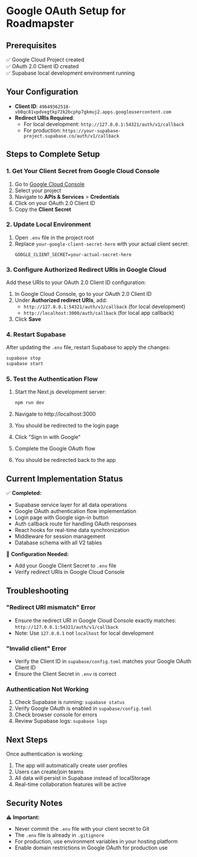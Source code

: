 # Google OAuth Setup for Roadmapster

## Prerequisites
✅ Google Cloud Project created  
✅ OAuth 2.0 Client ID created  
✅ Supabase local development environment running

## Your Configuration
- **Client ID**: `49649362518-vb0qc81vpdvegtkp72k2bcphp7gkmuj2.apps.googleusercontent.com`
- **Redirect URIs Required**:
  - For local development: `http://127.0.0.1:54321/auth/v1/callback`
  - For production: `https://your-supabase-project.supabase.co/auth/v1/callback`

## Steps to Complete Setup

### 1. Get Your Client Secret from Google Cloud Console

1. Go to [Google Cloud Console](https://console.cloud.google.com/)
2. Select your project
3. Navigate to **APIs & Services** > **Credentials**
4. Click on your OAuth 2.0 Client ID
5. Copy the **Client Secret**

### 2. Update Local Environment

1. Open `.env` file in the project root
2. Replace `your-google-client-secret-here` with your actual client secret:
   ```
   GOOGLE_CLIENT_SECRET=your-actual-secret-here
   ```

### 3. Configure Authorized Redirect URIs in Google Cloud

Add these URIs to your OAuth 2.0 Client ID configuration:

1. In Google Cloud Console, go to your OAuth 2.0 Client ID
2. Under **Authorized redirect URIs**, add:
   - `http://127.0.0.1:54321/auth/v1/callback` (for local development)
   - `http://localhost:3000/auth/callback` (for local app callback)
3. Click **Save**

### 4. Restart Supabase

After updating the `.env` file, restart Supabase to apply the changes:

```bash
supabase stop
supabase start
```

### 5. Test the Authentication Flow

1. Start the Next.js development server:
   ```bash
   npm run dev
   ```

2. Navigate to http://localhost:3000
3. You should be redirected to the login page
4. Click "Sign in with Google"
5. Complete the Google OAuth flow
6. You should be redirected back to the app

## Current Implementation Status

✅ **Completed:**
- Supabase service layer for all data operations
- Google OAuth authentication flow implementation
- Login page with Google sign-in button
- Auth callback route for handling OAuth responses
- React hooks for real-time data synchronization
- Middleware for session management
- Database schema with all V2 tables

🔧 **Configuration Needed:**
- Add your Google Client Secret to `.env` file
- Verify redirect URIs in Google Cloud Console

## Troubleshooting

### "Redirect URI mismatch" Error
- Ensure the redirect URI in Google Cloud Console exactly matches: `http://127.0.0.1:54321/auth/v1/callback`
- Note: Use `127.0.0.1` not `localhost` for local development

### "Invalid client" Error
- Verify the Client ID in `supabase/config.toml` matches your Google OAuth Client ID
- Ensure the Client Secret in `.env` is correct

### Authentication Not Working
1. Check Supabase is running: `supabase status`
2. Verify Google OAuth is enabled in `supabase/config.toml`
3. Check browser console for errors
4. Review Supabase logs: `supabase logs`

## Next Steps

Once authentication is working:
1. The app will automatically create user profiles
2. Users can create/join teams
3. All data will persist in Supabase instead of localStorage
4. Real-time collaboration features will be active

## Security Notes

⚠️ **Important:**
- Never commit the `.env` file with your client secret to Git
- The `.env` file is already in `.gitignore`
- For production, use environment variables in your hosting platform
- Enable domain restrictions in Google OAuth for production use
